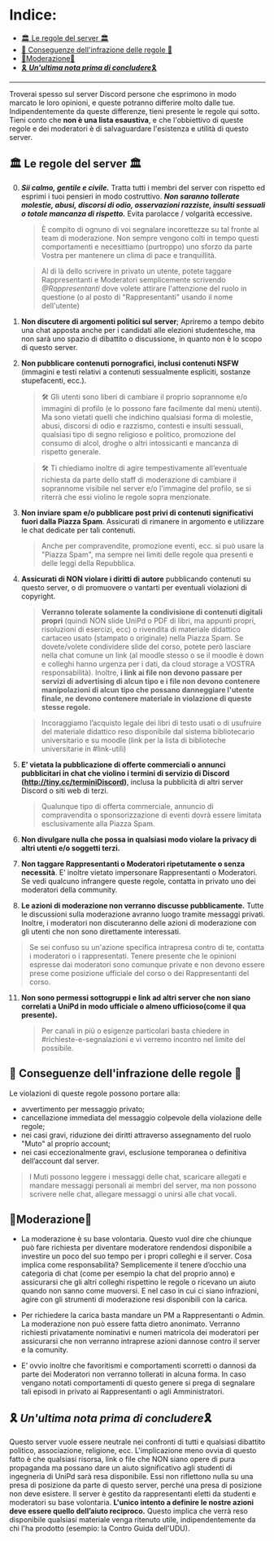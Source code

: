 

# Indice: <!-- omit in toc -->

- [🏛 Le regole del server 🏛](#-le-regole-del-server-)
- [👻 Conseguenze dell'infrazione delle regole 👻](#-conseguenze-dellinfrazione-delle-regole-)
- [👾Moderazione👾](#moderazione)
- [🎗 ***Un'ultima nota prima di concludere***🎗](#-unultima-nota-prima-di-concludere)

---

Troverai spesso sul server Discord persone che esprimono in modo marcato le loro opinioni, e queste potranno differire molto dalle tue. Indipendentemente da queste differenze, tieni presente le regole qui sotto. Tieni conto che **non è una lista esaustiva**, e che l'obbiettivo di queste regole e dei moderatori è di salvaguardare l'esistenza e utilità di questo server.

## 🏛 Le regole del server 🏛

0. ***Sii calmo, gentile e civile.*** Tratta tutti i membri del server con rispetto ed esprimi i tuoi pensieri in modo costruttivo. ***Non saranno tollerate molestie, abusi, discorsi di odio, osservazioni razziste, insulti sessuali o totale mancanza di rispetto.*** Evita parolacce / volgarità eccessive.  
   > È compito di ognuno di voi segnalare incorettezze su tal fronte al team di moderazione. Non sempre vengono colti in tempo questi comportamenti e necesittiamo (purtroppo) uno sforzo da parte Vostra per mantenere un clima di pace e tranquillità. 

   > Al di là dello scrivere in privato un utente, potete taggare Rappresentanti e Moderatori semplicemente scrivendo *@Rappresentanti* dove volete attirare l'attenzione del ruolo in questione (o al posto di "Rappresentanti" usando il nome dell'utente)

1. **Non discutere di argomenti politici sul server**; Apriremo a tempo debito una chat apposta anche per i candidati alle elezioni studentesche, ma non sarà uno spazio di dibattito o discussione, in quanto non è lo scopo di questo server.

2. **Non pubblicare contenuti pornografici, inclusi contenuti NSFW** (immagini e testi relativi a contenuti sessualmente espliciti, sostanze stupefacenti, ecc.).

    > 🛠 Gli utenti sono liberi di cambiare il proprio soprannome e/o immagini di profilo (e lo possono fare facilmente dal menù utenti). Ma sono vietati quelli che indichino qualsiasi forma di molestie, abusi, discorsi di odio e razzismo, contesti e insulti sessuali, qualsiasi tipo di segno religioso e politico, promozione del consumo di alcol, droghe o altri intossicanti e mancanza di rispetto generale.

    > 🛠 Ti chiediamo inoltre di agire tempestivamente all’eventuale richiesta da parte dello staff di moderazione di cambiare il soprannome visibile nel server e/o l'immagine del profilo, se si riterrà che essi violino le regole sopra menzionate.

3.  **Non inviare spam e/o pubblicare post privi di contenuti significativi fuori dalla Piazza Spam**. Assicurati di rimanere in argomento e utilizzare le chat dedicate per tali contenuti.

    > Anche per compravendite, promozione eventi, ecc. si può usare la "Piazza Spam", ma sempre nei limiti delle regole qua presenti e delle leggi della Repubblica.

4.  **Assicurati di NON violare i diritti di autore** pubblicando contenuti su questo server, o di promuovere o vantarti per eventuali violazioni di copyright.

    > **Verranno tolerate solamente la condivisione di contenuti digitali propri** (quindi NON slide UniPd o PDF di libri, ma appunti propri, risoluzioni di esercizi, ecc) o rivendita di materiale didattico cartaceo usato (stampato o originale) nella Piazza Spam. Se dovete/volete condividere slide del corso, potete però lasciare nella chat comune un link (al moodle stesso o se il moodle è down e colleghi hanno urgenza per i dati, da cloud storage a VOSTRA responsabilità). Inoltre, **i link ai file non devono passare per servizi di advertising di alcun tipo e i file non devono contenere manipolazioni di alcun tipo che possano danneggiare l'utente finale, ne devono contenere materiale in violazione di queste stesse regole.**

    > Incoraggiamo l’acquisto legale dei libri di testo usati o di usufruire del materiale didattico reso disponibile dal sistema bibliotecario universitario e su moodle (link per la lista di biblioteche universitarie in #link-utili)

5. **E’ vietata la pubblicazione di offerte commerciali o annunci pubblicitari in chat che violino i termini di servizio di Discord (http://tiny.cc/terminiDiscord)**, inclusa la pubblicità di altri server Discord o siti web di terzi. 
    > Qualunque tipo di offerta commerciale, annuncio di compravendita o sponsorizzazione di eventi dovrà essere limitata esclusivamente alla Piazza Spam.

6. **Non divulgare nulla che possa in qualsiasi modo violare la privacy di altri utenti e/o soggetti terzi.**

7. **Non taggare Rappresentanti o Moderatori ripetutamente o senza necessità**. E’ inoltre vietato impersonare Rappresentanti o Moderatori. Se vedi qualcuno infrangere queste regole, contatta in privato uno dei moderatori della community.

8.  **Le azioni di moderazione non verranno discusse pubblicamente.** Tutte le discussioni sulla moderazione avranno luogo tramite messaggi privati. Inoltre, i moderatori non discuteranno delle azioni di moderazione con gli utenti che non sono direttamente interessati. 
   > Se sei confuso su un'azione specifica intrapresa contro di te, contatta i moderatori o i rappresentati. Tenere presente che le opinioni espresse dai moderatori sono comunque private e non devono essere prese come posizione ufficiale del corso o dei Rappresentanti del corso.

11. **Non sono permessi sottogruppi e link ad altri server che non siano correlati a UniPd in modo ufficiale o almeno ufficioso(come il qua presente).**
    > Per canali in più o esigenze particolari basta chiedere in #richieste-e-segnalazioni e vi verremo incontro nel limite del possibile.


## 👻 Conseguenze dell'infrazione delle regole 👻

Le violazioni di queste regole possono portare alla:

- avvertimento per messaggio privato;
- cancellazione immediata del messaggio colpevole della violazione delle regole;
- nei casi gravi, riduzione dei diritti attraverso assegnamento del ruolo "Muto" al proprio account;
- nei casi eccezionalmente gravi, esclusione temporanea o definitiva dell’account dal server.

> I Muti possono leggere i messaggi delle chat, scaricare allegati e mandare messaggi personali ai membri del server, ma non possono scrivere nelle chat, allegare messaggi o unirsi alle chat vocali.

## 👾Moderazione👾

- La moderazione è su base volontaria. Questo vuol dire che chiunque può fare richiesta per diventare moderatore rendendosi disponibile a investire un poco del suo tempo per i propri colleghi e il server. 
Cosa implica come responsabilità? Semplicemente il tenere d’occhio una categoria di chat (come per esempio la chat del proprio anno) e assicurarsi che gli altri colleghi rispettino le regole o ricevano un aiuto quando non sanno come muoversi. E nel caso in cui ci siano infrazioni, agire con gli strumenti di moderazione resi disponibili con la carica.

- Per richiedere la carica basta mandare un PM a Rappresentanti o Admin. 
La moderazione non può essere fatta dietro anonimato. Verranno richiesti privatamente nominativi e numeri matricola dei moderatori per assicurarsi che non verranno intraprese azioni dannose contro il server e la comunity.

- E’ ovvio inoltre che favoritismi e comportamenti scorretti o dannosi da parte dei Moderatori non verranno tollerati in alcuna forma. In caso vengano notati comportamenti di questo genere si prega di segnalare tali episodi in privato ai Rappresentanti o agli Amministratori.

## 🎗 ***Un'ultima nota prima di concludere***🎗
Questo server vuole essere neutrale nei confronti di tutti e qualsiasi dibattito politico, associazione, religione, ecc.  L'implicazione meno ovvia di questo fatto è che qualsiasi risorsa, link o file che NON siano opere di pura propaganda ma possano dare un aiuto significativo agli studenti di ingegneria di UniPd sarà resa disponibile. Essi non riflettono nulla su una presa di posizione da parte di questo server, perché una presa di posizione non deve esistere. Il server è gestito da rappresentanti eletti da studenti e moderatori su base volontaria. **L'unico intento a definire le nostre azioni deve essere quello dell’aiuto reciproco.** Questo implica che verrà reso disponibile qualsiasi materiale venga ritenuto utile, indipendentemente da chi l'ha prodotto (esempio: la Contro Guida dell'UDU).
